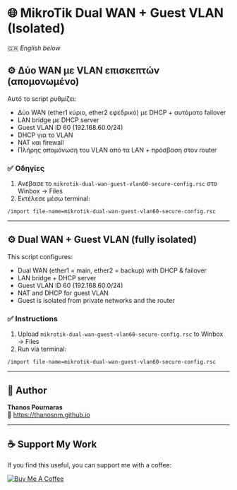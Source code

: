 # 🌐 MikroTik Dual WAN + Guest VLAN (Isolated)

🇬🇷 *English below*

## ⚙️ Δύο WAN με VLAN επισκεπτών (απομονωμένο)

Αυτό το script ρυθμίζει:
- Δύο WAN (ether1 κύριο, ether2 εφεδρικό) με DHCP + αυτόματο failover
- LAN bridge με DHCP server
- Guest VLAN ID 60 (192.168.60.0/24)
- DHCP για το VLAN
- NAT και firewall
- Πλήρης απομόνωση του VLAN από τα LAN + πρόσβαση στον router

### ✅ Οδηγίες
1. Ανέβασε το `mikrotik-dual-wan-guest-vlan60-secure-config.rsc` στο Winbox → Files
2. Εκτέλεσε μέσω terminal:
```shell
/import file-name=mikrotik-dual-wan-guest-vlan60-secure-config.rsc
```

---

## ⚙️ Dual WAN + Guest VLAN (fully isolated)

This script configures:
- Dual WAN (ether1 = main, ether2 = backup) with DHCP & failover
- LAN bridge + DHCP server
- Guest VLAN ID 60 (192.168.60.0/24)
- NAT and DHCP for guest VLAN
- Guest is isolated from private networks and the router

### ✅ Instructions
1. Upload `mikrotik-dual-wan-guest-vlan60-secure-config.rsc` to Winbox → Files
2. Run via terminal:
```shell
/import file-name=mikrotik-dual-wan-guest-vlan60-secure-config.rsc
```

---

## 👤 Author

**Thanos Pournaras**  
🔗 https://thanosnm.github.io

---

## ☕ Support My Work

If you find this useful, you can support me with a coffee:

[![Buy Me A Coffee](https://img.buymeacoffee.com/button-api/?text=Buy%20me%20a%20coffee&emoji=☕&slug=pournarasaa&button_colour=FFDD00&font_colour=000000&font_family=Arial&outline_colour=000000&coffee_colour=ffffff)](https://buymeacoffee.com/pournarasaa)
